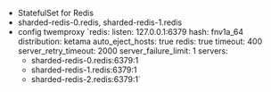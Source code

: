 - StatefulSet for Redis
- sharded-redis-0.redis, sharded-redis-1.redis
- config twemproxy
    `redis:
  listen: 127.0.0.1:6379
  hash: fnv1a_64
  distribution: ketama
  auto_eject_hosts: true
  redis: true
  timeout: 400
  server_retry_timeout: 2000
  server_failure_limit: 1
  servers:
   - sharded-redis-0.redis:6379:1
   - sharded-redis-1.redis:6379:1
   - sharded-redis-2.redis:6379:1`





